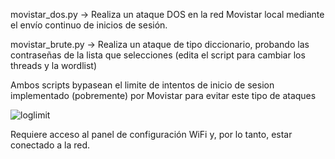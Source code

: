 movistar_dos.py -> Realiza un ataque DOS en la red Movistar local mediante el envío continuo de inicios de sesión. 

movistar_brute.py -> Realiza un ataque de tipo diccionario, probando las contraseñas de la lista que selecciones (edita el script para cambiar los threads y la wordlist)

Ambos scripts bypasean el limite de intentos de inicio de sesion implementado (pobremente) por Movistar para evitar este tipo de ataques 

![loglimit](https://user-images.githubusercontent.com/92279236/138266890-609b1203-1ef8-4255-b5a0-f63864a42b08.png)

Requiere acceso al panel de configuración WiFi y, por lo tanto, estar conectado a la red.
